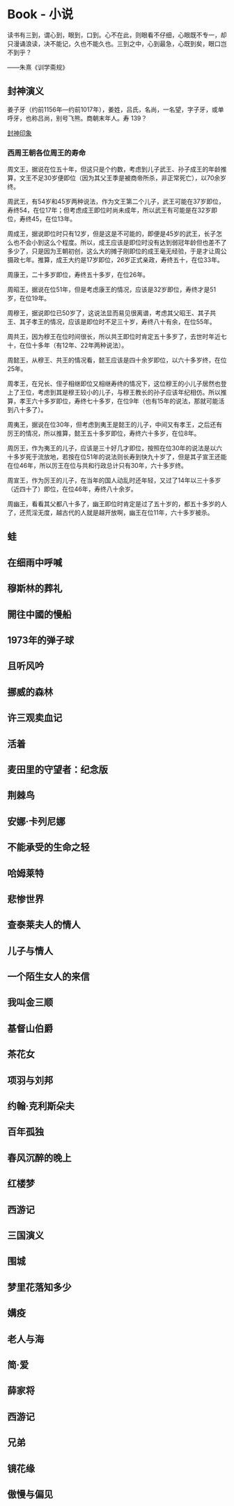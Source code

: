 # Book - 小说

读书有三到，谓心到，眼到，口到。心不在此，则眼看不仔细，心眼既不专一，却只漫诵浪读，决不能记，久也不能久也。三到之中，心到最急，心既到矣，眼口岂不到乎？

——朱熹《训学斋规》

## 封神演义

姜子牙（约前1156年—约前1017年），姜姓，吕氏，名尚，一名望，字子牙，或单呼牙，也称吕尚，别号飞熊。商朝末年人。寿 139？


[封神印象](http://tieba.baidu.com/p/3331899280)<sup><i class="fa fa-external-link fa-fw"></i></sup>



### 西周王朝各位周王的寿命

周文王，据说在位五十年，但这只是个约数，考虑到儿子武王、孙子成王的年龄推算，文王不足30岁便即位（因为其父王季是被商帝所杀，非正常死亡），以70余岁终。

周武王，有54岁和45岁两种说法，作为文王第二个儿子，武王可能在37岁即位，寿终54，在位17年；但考虑成王即位时尚未成年，所以武王有可能是在32岁即位，寿终45，在位13年。

周成王，据说即位时只有12岁，但是这是不可能的，即便是45岁的武王，长子怎么也不会小到这么个程度。所以，成王应该是即位时没有达到弱冠年龄但也差不了多少了，只是因为王朝初创，这么大的摊子刚即位的成王毫无经验，于是才让周公摄政七年。推算，成王大约是17岁即位，26岁正式亲政，寿终五十，在位33年。

周康王，二十多岁即位，寿终五十多岁，在位26年。

周昭王，据说在位51年，但是考虑康王的情况，应该是32岁即位，寿终才是51岁，在位19年。

周穆王，据说即位已50岁了，这说法显而易见很离谱，考虑其父昭王、其子共王、其子孝王的情况，应该是即位时不足三十岁，寿终八十有余，在位55年。

周共王，因为穆王在位时间很长，所以共王即位时肯定五十多岁了，去世时年近七十，在位十多年（有12年、22年两种说法）。

周懿王，从穆王、共王的情况看，懿王应该是四十余岁即位，以六十多岁终，在位25年。

周孝王，在兄长、侄子相继即位又相继寿终的情况下，这位穆王的小儿子居然也登上了王位，考虑到其是穆王较小的儿子，与穆王教长的孙子应该年纪相仿。所以推算，孝王六十多岁即位，寿终七十多岁，在位9年（也有15年的说法，那就可能活到八十多了）。

周夷王，据说在位30年，但考虑到夷王是懿王的儿子，中间又有孝王，之后还有厉王的情况，所以推算，懿王五十多岁即位，寿终六十多岁，在位8年。

周厉王，作为夷王的儿子，应该是三十好几才即位，按照在位30年的说法是以六十多岁死于流放地，若按在位51年的说法则长寿到快九十岁了，但是其子宣王还能在位46年，所以厉王在位与共和行政总计只有30年，六十多岁终。

周宣王，作为厉王的儿子，在当年的国人动乱时还年轻，又过了14年以三十多岁（近四十了）即位，在位46年，寿终八十余岁。

周幽王，看看其父都八十多了，幽王即位时肯定是过了五十岁的，都五十多岁的人了，还荒淫无度，越古代的人就是越开放啊，幽王在位11年，六十多岁被杀。

## 蛙
## 在细雨中呼喊
## 穆斯林的葬礼
## 開往中國的慢船
## 1973年的弹子球
## 且听风吟
## 挪威的森林
## 许三观卖血记
## 活着
## 麦田里的守望者：纪念版
## 荆棘鸟
## 安娜·卡列尼娜
## 不能承受的生命之轻
## 哈姆莱特
## 悲惨世界
## 查泰莱夫人的情人
## 儿子与情人
## 一个陌生女人的来信
## 我叫金三顺
## 基督山伯爵
## 茶花女
## 项羽与刘邦
## 约翰·克利斯朵夫
## 百年孤独
## 春风沉醉的晚上
## 红楼梦
## 西游记
## 三国演义
## 围城
## 梦里花落知多少
## 媾疫
## 老人与海
## 简·爱
## 薛家将
## 西游记
## 兄弟
## 镜花缘
## 傲慢与偏见
